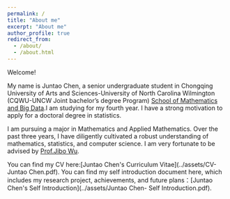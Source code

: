 ```yaml
---
permalink: /
title: "About me"
excerpt: "About me"
author_profile: true
redirect_from: 
  - /about/
  - /about.html
---
```

Welcome!

My name is Juntao Chen, a senior undergraduate student in Chongqing University of Arts and Sciences-University of North Carolina Wilmington (CQWU-UNCW Joint bachelor’s degree Program) [School of Mathematics and Big Data](https://mathinternational.cqwu.edu.cn/).I am studying for my fourth year. I have a strong motivation to apply for a doctoral degree in statistics.

I am pursuing a major in Mathematics and Applied Mathematics. Over the past three years, I have diligently cultivated a robust understanding of mathematics, statistics, and computer science. I am very fortunate to be advised by [Prof.Jibo Wu](https://www.researchgate.net/profile/Jibo-Wu-2).

You can find my CV here:[Juntao Chen's Curriculum Vitae](../assets/CV-Juntao Chen.pdf).
You can find my self introduction document here, which includes my research project, achievements, and future plans：[Juntao Chen's Self Introduction](../assets/Juntao Chen- Self Introduction.pdf).






